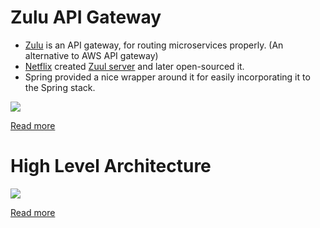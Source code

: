 # Zulu API Gateway
- [Zulu](https://stackabuse.com/spring-cloud-routing-with-zuul-and-gateway/) is an API gateway, for routing microservices properly. (An alternative to AWS API gateway)
- [Netflix](../../1_TechStacks/NetflixTechStack.md) created [Zuul server]() and later open-sourced it.
- Spring provided a nice wrapper around it for easily incorporating it to the Spring stack.

![](../../../5_ProgrammingLanguages/2_Java/SpringBootAndMicroServices/assests/Spring-Boot-MicroService-OnPerm.drawio.png)

[Read more](../../../5_ProgrammingLanguages/2_Java/SpringBootAndMicroServices/README.md)

# High Level Architecture

![](https://miro.medium.com/max/1400/0*ycjEWsSKCaPemEg3.)

[Read more](https://netflixtechblog.com/open-sourcing-zuul-2-82ea476cb2b3)
